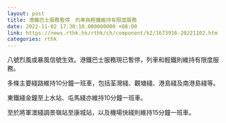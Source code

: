 ```yaml
---
layout: post
title: 港鐵巴士服務暫停　列車與輕鐵維持有限度服務
date: 2022-11-02 17:30:18.000000000 +08:00
link: https://news.rthk.hk/rthk/ch/component/k2/1673916-20221102.htm
categories: rthk
---
```


八號烈風或暴風信號生效。港鐵巴士服務現已暫停，列車和輕鐵則維持有限度服務。

多條主要綫路維持10分鐘一班車，包括荃灣綫、觀塘綫、港島綫及南港島綫等。

東鐵綫金鐘至上水站、屯馬綫亦維持10分鐘一班車。

至於將軍澳綫調景嶺站至康城站，以及機場快綫則維持15分鐘一班車。
